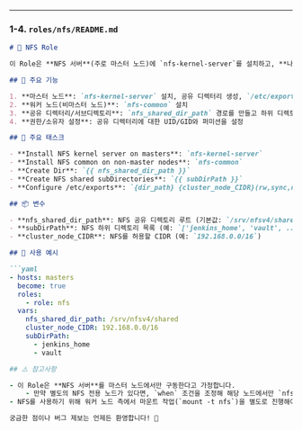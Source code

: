 
---

### 1-4. `roles/nfs/README.md`

```markdown
# 📁 NFS Role

이 Role은 **NFS 서버**(주로 마스터 노드)에 `nfs-kernel-server`를 설치하고, **나머지 노드**(워커)는 `nfs-common` 패키지를 설치하여 NFS 공유 디렉터리를 사용할 수 있게 해줍니다.

## 🚀 주요 기능

1. **마스터 노드**: `nfs-kernel-server` 설치, 공유 디렉터리 생성, `/etc/exports` 설정 후 `exportfs -r`
2. **워커 노드(비마스터 노드)**: `nfs-common` 설치
3. **공유 디렉터리/서브디렉토리**: `nfs_shared_dir_path` 경로를 만들고 하위 디렉토리를 생성
4. **권한/소유자 설정**: 공유 디렉터리에 대한 UID/GID와 퍼미션을 설정

## 🔑 주요 태스크

- **Install NFS kernel server on masters**: `nfs-kernel-server`
- **Install NFS common on non-master nodes**: `nfs-common`
- **Create Dir**: `{{ nfs_shared_dir_path }}`
- **Create NFS shared subDirectories**: `{{ subDirPath }}`
- **Configure /etc/exports**: `{dir_path} {cluster_node_CIDR}(rw,sync,no_root_squash,no_subtree_check)`

## 📦 변수

- **nfs_shared_dir_path**: NFS 공유 디렉토리 루트 (기본값: `/srv/nfsv4/shared`)
- **subDirPath**: NFS 하위 디렉토리 목록 (예: `['jenkins_home', 'vault', ...]`)
- **cluster_node_CIDR**: NFS를 허용할 CIDR (예: `192.168.0.0/16`)

## 🧩 사용 예시

```yaml
- hosts: masters
  become: true
  roles:
    - role: nfs
  vars:
    nfs_shared_dir_path: /srv/nfsv4/shared
    cluster_node_CIDR: 192.168.0.0/16
    subDirPath:
      - jenkins_home
      - vault

## ⚠️ 참고사항

- 이 Role은 **NFS 서버**를 마스터 노드에서만 구동한다고 가정합니다.
    - 만약 별도의 NFS 전용 노드가 있다면, `when` 조건을 조정해 해당 노드에서만 `nfs-kernel-server`를 설치하도록 수정하세요.
- NFS를 사용하기 위해 워커 노드 측에서 마운트 작업(`mount -t nfs`)을 별도로 진행해야 합니다.

궁금한 점이나 버그 제보는 언제든 환영합니다! 🙏
